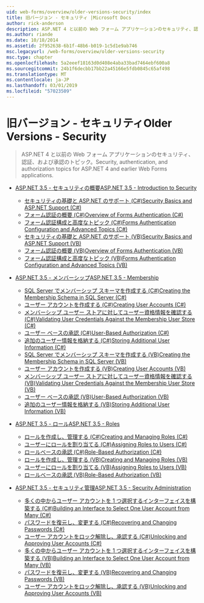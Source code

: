 ```yaml
---
uid: web-forms/overview/older-versions-security/index
title: 旧バージョン - セキュリティ |Microsoft Docs
author: rick-anderson
description: ASP.NET 4 と以前の Web フォーム アプリケーションのセキュリティ、認証、および承認のトピック。
ms.author: riande
ms.date: 10/18/2014
ms.assetid: 2f952638-6b1f-48b6-b019-1c5d1e9ab746
msc.legacyurl: /web-forms/overview/older-versions-security
msc.type: chapter
ms.openlocfilehash: 5a2eeef18163d0d408e4aba33bad7464ebf600a8
ms.sourcegitcommit: 24b1f6decbb17bb22a45166e5fdb0845c65af498
ms.translationtype: MT
ms.contentlocale: ja-JP
ms.lasthandoff: 03/01/2019
ms.locfileid: "57023509"
---
```

<a name="older-versions---security"></a><span data-ttu-id="4b0ce-103">旧バージョン - セキュリティ</span><span class="sxs-lookup"><span data-stu-id="4b0ce-103">Older Versions - Security</span></span>
====================
> <span data-ttu-id="4b0ce-104">ASP.NET 4 と以前の Web フォーム アプリケーションのセキュリティ、認証、および承認のトピック。</span><span class="sxs-lookup"><span data-stu-id="4b0ce-104">Security, authentication, and authorization topics for ASP.NET 4 and earlier Web Forms applications.</span></span>


- [<span data-ttu-id="4b0ce-105">ASP.NET 3.5 - セキュリティの概要</span><span class="sxs-lookup"><span data-stu-id="4b0ce-105">ASP.NET 3.5 - Introduction to Security</span></span>](introduction/index.md)

    - [<span data-ttu-id="4b0ce-106">セキュリティの基礎と ASP.NET のサポート (C#)</span><span class="sxs-lookup"><span data-stu-id="4b0ce-106">Security Basics and ASP.NET Support (C#)</span></span>](introduction/security-basics-and-asp-net-support-cs.md)
    - [<span data-ttu-id="4b0ce-107">フォーム認証の概要 (C#)</span><span class="sxs-lookup"><span data-stu-id="4b0ce-107">Overview of Forms Authentication (C#)</span></span>](introduction/an-overview-of-forms-authentication-cs.md)
    - [<span data-ttu-id="4b0ce-108">フォーム認証構成と高度なトピック (C#)</span><span class="sxs-lookup"><span data-stu-id="4b0ce-108">Forms Authentication Configuration and Advanced Topics (C#)</span></span>](introduction/forms-authentication-configuration-and-advanced-topics-cs.md)
    - [<span data-ttu-id="4b0ce-109">セキュリティの基礎と ASP.NET のサポート (VB)</span><span class="sxs-lookup"><span data-stu-id="4b0ce-109">Security Basics and ASP.NET Support (VB)</span></span>](introduction/security-basics-and-asp-net-support-vb.md)
    - [<span data-ttu-id="4b0ce-110">フォーム認証の概要 (VB)</span><span class="sxs-lookup"><span data-stu-id="4b0ce-110">Overview of Forms Authentication (VB)</span></span>](introduction/an-overview-of-forms-authentication-vb.md)
    - [<span data-ttu-id="4b0ce-111">フォーム認証構成と高度なトピック (VB)</span><span class="sxs-lookup"><span data-stu-id="4b0ce-111">Forms Authentication Configuration and Advanced Topics (VB)</span></span>](introduction/forms-authentication-configuration-and-advanced-topics-vb.md)
- [<span data-ttu-id="4b0ce-112">ASP.NET 3.5 - メンバーシップ</span><span class="sxs-lookup"><span data-stu-id="4b0ce-112">ASP.NET 3.5 - Membership</span></span>](membership/index.md)

    - [<span data-ttu-id="4b0ce-113">SQL Server でメンバーシップ スキーマを作成する (C#)</span><span class="sxs-lookup"><span data-stu-id="4b0ce-113">Creating the Membership Schema in SQL Server (C#)</span></span>](membership/creating-the-membership-schema-in-sql-server-cs.md)
    - [<span data-ttu-id="4b0ce-114">ユーザー アカウントを作成する (C#)</span><span class="sxs-lookup"><span data-stu-id="4b0ce-114">Creating User Accounts (C#)</span></span>](membership/creating-user-accounts-cs.md)
    - [<span data-ttu-id="4b0ce-115">メンバーシップ ユーザー ストアに対してユーザー資格情報を確認する (C#)</span><span class="sxs-lookup"><span data-stu-id="4b0ce-115">Validating User Credentials Against the Membership User Store (C#)</span></span>](membership/validating-user-credentials-against-the-membership-user-store-cs.md)
    - [<span data-ttu-id="4b0ce-116">ユーザー ベースの承認 (C#)</span><span class="sxs-lookup"><span data-stu-id="4b0ce-116">User-Based Authorization (C#)</span></span>](membership/user-based-authorization-cs.md)
    - [<span data-ttu-id="4b0ce-117">追加のユーザー情報を格納する (C#)</span><span class="sxs-lookup"><span data-stu-id="4b0ce-117">Storing Additional User Information (C#)</span></span>](membership/storing-additional-user-information-cs.md)
    - [<span data-ttu-id="4b0ce-118">SQL Server でメンバーシップ スキーマを作成する (VB)</span><span class="sxs-lookup"><span data-stu-id="4b0ce-118">Creating the Membership Schema in SQL Server (VB)</span></span>](membership/creating-the-membership-schema-in-sql-server-vb.md)
    - [<span data-ttu-id="4b0ce-119">ユーザー アカウントを作成する (VB)</span><span class="sxs-lookup"><span data-stu-id="4b0ce-119">Creating User Accounts (VB)</span></span>](membership/creating-user-accounts-vb.md)
    - [<span data-ttu-id="4b0ce-120">メンバーシップ ユーザー ストアに対してユーザー資格情報を確認する (VB)</span><span class="sxs-lookup"><span data-stu-id="4b0ce-120">Validating User Credentials Against the Membership User Store (VB)</span></span>](membership/validating-user-credentials-against-the-membership-user-store-vb.md)
    - [<span data-ttu-id="4b0ce-121">ユーザー ベースの承認 (VB)</span><span class="sxs-lookup"><span data-stu-id="4b0ce-121">User-Based Authorization (VB)</span></span>](membership/user-based-authorization-vb.md)
    - [<span data-ttu-id="4b0ce-122">追加のユーザー情報を格納する (VB)</span><span class="sxs-lookup"><span data-stu-id="4b0ce-122">Storing Additional User Information (VB)</span></span>](membership/storing-additional-user-information-vb.md)
- [<span data-ttu-id="4b0ce-123">ASP.NET 3.5 - ロール</span><span class="sxs-lookup"><span data-stu-id="4b0ce-123">ASP.NET 3.5 - Roles</span></span>](roles/index.md)

    - [<span data-ttu-id="4b0ce-124">ロールを作成し、管理する (C#)</span><span class="sxs-lookup"><span data-stu-id="4b0ce-124">Creating and Managing Roles (C#)</span></span>](roles/creating-and-managing-roles-cs.md)
    - [<span data-ttu-id="4b0ce-125">ユーザーにロールを割り当てる (C#)</span><span class="sxs-lookup"><span data-stu-id="4b0ce-125">Assigning Roles to Users (C#)</span></span>](roles/assigning-roles-to-users-cs.md)
    - [<span data-ttu-id="4b0ce-126">ロールベースの承認 (C#)</span><span class="sxs-lookup"><span data-stu-id="4b0ce-126">Role-Based Authorization (C#)</span></span>](roles/role-based-authorization-cs.md)
    - [<span data-ttu-id="4b0ce-127">ロールを作成し、管理する (VB)</span><span class="sxs-lookup"><span data-stu-id="4b0ce-127">Creating and Managing Roles (VB)</span></span>](roles/creating-and-managing-roles-vb.md)
    - [<span data-ttu-id="4b0ce-128">ユーザーにロールを割り当てる (VB)</span><span class="sxs-lookup"><span data-stu-id="4b0ce-128">Assigning Roles to Users (VB)</span></span>](roles/assigning-roles-to-users-vb.md)
    - [<span data-ttu-id="4b0ce-129">ロールベースの承認 (VB)</span><span class="sxs-lookup"><span data-stu-id="4b0ce-129">Role-Based Authorization (VB)</span></span>](roles/role-based-authorization-vb.md)
- [<span data-ttu-id="4b0ce-130">ASP.NET 3.5 - セキュリティ管理</span><span class="sxs-lookup"><span data-stu-id="4b0ce-130">ASP.NET 3.5 - Security Administration</span></span>](admin/index.md)

    - [<span data-ttu-id="4b0ce-131">多くの中からユーザー アカウントを 1 つ選択するインターフェイスを構築する (C#)</span><span class="sxs-lookup"><span data-stu-id="4b0ce-131">Building an Interface to Select One User Account from Many (C#)</span></span>](admin/building-an-interface-to-select-one-user-account-from-many-cs.md)
    - [<span data-ttu-id="4b0ce-132">パスワードを復元し、変更する (C#)</span><span class="sxs-lookup"><span data-stu-id="4b0ce-132">Recovering and Changing Passwords (C#)</span></span>](admin/recovering-and-changing-passwords-cs.md)
    - [<span data-ttu-id="4b0ce-133">ユーザー アカウントをロック解除し、承認する (C#)</span><span class="sxs-lookup"><span data-stu-id="4b0ce-133">Unlocking and Approving User Accounts (C#)</span></span>](admin/unlocking-and-approving-user-accounts-cs.md)
    - [<span data-ttu-id="4b0ce-134">多くの中からユーザー アカウントを 1 つ選択するインターフェイスを構築する (VB)</span><span class="sxs-lookup"><span data-stu-id="4b0ce-134">Building an Interface to Select One User Account from Many (VB)</span></span>](admin/building-an-interface-to-select-one-user-account-from-many-vb.md)
    - [<span data-ttu-id="4b0ce-135">パスワードを復元し、変更する (VB)</span><span class="sxs-lookup"><span data-stu-id="4b0ce-135">Recovering and Changing Passwords (VB)</span></span>](admin/recovering-and-changing-passwords-vb.md)
    - [<span data-ttu-id="4b0ce-136">ユーザー アカウントをロック解除し、承認する (VB)</span><span class="sxs-lookup"><span data-stu-id="4b0ce-136">Unlocking and Approving User Accounts (VB)</span></span>](admin/unlocking-and-approving-user-accounts-vb.md)
